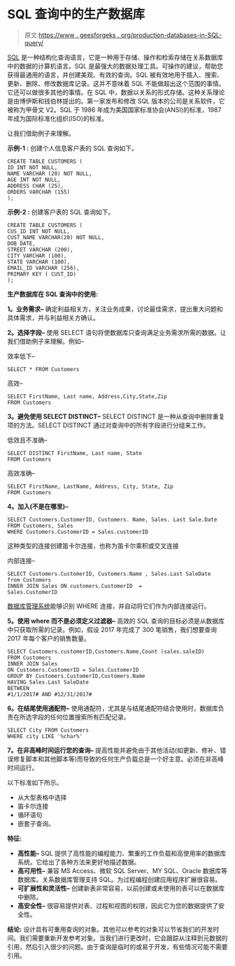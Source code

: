 # SQL 查询中的生产数据库

> 原文:[https://www . geesforgeks . org/production-databases-in-SQL-query/](https://www.geeksforgeeks.org/production-databases-in-sql-queries/)

[SQL](https://www.geeksforgeeks.org/sql-tutorial/) 是一种结构化查询语言，它是一种用于存储、操作和检索存储在关系数据库中的数据的计算机语言。SQL 是最强大的数据处理工具。可操作的建议，帮助您获得最通用的语言，并创建美观、有效的查询。SQL 被有效地用于插入、搜索、更新、删除、修改数据库记录。这并不意味着 SQL 不能做超出这个范围的事情。它还可以做很多其他的事情。在 SQL 中，数据以关系的形式存储。这种关系理论是由博伊斯和钱伯林提出的。第一家发布和修改 SQL 版本的公司是关系软件，它被称为甲骨文 V2。SQL 于 1986 年成为美国国家标准协会(ANSI)的标准，1987 年成为国际标准化组织(ISO)的标准。

让我们借助例子来理解。

**示例-1 :**
创建个人信息客户表的 SQL 查询如下。

```
CREATE TABLE CUSTOMERS (
ID INT NOT NULL,
NAME VARCHAR (20) NOT NULL,
AGE INT NOT NULL,
ADDRESS CHAR (25),
ORDERS VARCHAR (155)
);
```

**示例-2 :**
创建客户表的 SQL 查询如下。

```
CREATE TABLE CUSTOMERS (
CUS_ID INT NOT NULL,
CUST_NAME VARCHAR(20) NOT NULL,
DOB DATE,
STREET VARCHAR (200),
CITY VARCHAR (100),
STATE VARCHAR (100),
EMAIL_ID VARCHAR (256),
PRIMARY KEY ( CUST_ID)
);
```

**生产数据库在 SQL 查询中的使用:**

**1。业务需求–**
确定利益相关方，关注业务成果，讨论最佳需求，提出重大问题和具体需求，并与利益相关方确认。

**2。选择字段–**
使用 SELECT 语句将使数据库只查询满足业务需求所需的数据。让我们借助例子来理解。例如–

效率低下–

```
SELECT * FROM Customers     
```

高效–

```
SELECT FirstName, Last name, Address,City,State,Zip  
FROM Customers       
```

**3。避免使用 SELECT DISTINCT–**
SELECT DISTINCT 是一种从查询中删除重复项的方法。SELECT DISTINCT 通过对查询中的所有字段进行分组来工作。

低效且不准确–

```
SELECT DISTINCT FirstName, Last name, State 
FROM Customers       
```

高效准确–

```
SELECT FirstName, LastName, Address, City, State, Zip              
FROM Customers        
```

**4。加入(不是在哪里)–**

```
SELECT Customers.CustomerID, Customers. Name, Sales. Last Sale.Date FROM Customers, Sales 
WHERE Customers.CustomerID = Sales.customerID 
```

这种类型的连接创建笛卡尔连接，也称为笛卡尔乘积或交叉连接

内部连接–

```
SELECT Customers.CustomerID, Customers.Name , Sales.Last SaleDate  
from Customers 
INNER JOIN Sales ON customers.CustomerID  = 
Sales.CustomerID 
```

[数据库管理系统](https://www.geeksforgeeks.org/introduction-of-dbms-database-management-system-set-1/)能够识别 WHERE 连接，并自动将它们作为内部连接运行。

**5。使用 where 而不是必须定义过滤器–**
高效的 SQL 查询的目标必须是从数据库中只获取所需的记录。例如，假设 2017 年完成了 300 笔销售，我们想要查询 2017 年每个客户的销售数量。

```
SELECT Customers.customerID,Customers.Name,Count (sales.saleID)
FROM Customers
INNER JOIN Sales       
ON Customers.CustomerID = Sales.CustomerID        
GROUP BY Customers.CustomerID,Customers.Name      
HAVING Sales.Last SaleDate 
BETWEEN     
#1/1/2017# AND #12/31/2017#
```

**6。在结尾使用通配符–**
使用通配符，尤其是与结尾通配符结合使用时，数据库负责在所选字段的任何位置搜索所有匹配记录。

```
SELECT City FROM Customers                     
WHERE city LIKE '%char%' 
```

**7。在非高峰时间运行您的查询–**
提高性能并避免由于其他活动(如更新、修补、错误修复脚本和其他脚本等)而导致的任何生产负载总是一个好主意。必须在非高峰时间运行。

以下标准如下所示。

*   从大型表格中选择
*   笛卡尔连接
*   循环语句
*   嵌套子查询。

**特征:**

*   **高性能–**
    SQL 提供了高性能的编程能力、繁重的工作负载和高使用率的数据库系统。它给出了各种方法来更好地描述数据。
*   **高可用性–**
    兼容 MS Access、微软 SQL Server、MY SQL、Oracle 数据库等数据库。关系数据库管理支持 SQL。为过程编程创建应用程序扩展很容易。
*   **可扩展性和灵活性–**
    创建新表非常容易，以前创建或未使用的表可以在数据库中删除。
*   **高安全性–**
    很容易提供对表、过程和视图的权限，因此它为您的数据提供了安全性。

**结论:**
设计具有可重用查询的对象。其他可以参考的对象可以节省我们的开发时间。我们需要重新开发参考对象。当我们进行更改时，它会跟踪从注释到元数据的引用，然后引入很少的问题。由于查询是临时的或易于开发，有些情况可能不需要引用。